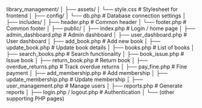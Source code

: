 library_management/
│
├── assets/
│   └── style.css                # Stylesheet for frontend
│
├── config/
│   └── db.php                   # Database connection settings
│
├── includes/
│   ├── header.php                # Common header
│   └── footer.php                # Common footer
│
├── public/
│   ├── index.php                 # Login / home page
│   ├── admin_dashboard.php       # Admin dashboard
│   ├── user_dashboard.php        # User dashboard
│   ├── add_book.php              # Add new book
│   ├── update_book.php           # Update book details
│   ├── books.php                 # List of books
│   ├── search_books.php          # Search functionality
│   ├── book_issue.php            # Issue book
│   ├── return_book.php           # Return book
│   ├── overdue_returns.php       # Track overdue returns
│   ├── pay_fine.php              # Fine payment
│   ├── add_membership.php        # Add membership
│   ├── update_membership.php     # Update membership
│   ├── user_management.php       # Manage users
│   ├── reports.php               # Generate reports
│   ├── login.php / logout.php    # Authentication
│   └── (other supporting PHP pages)

